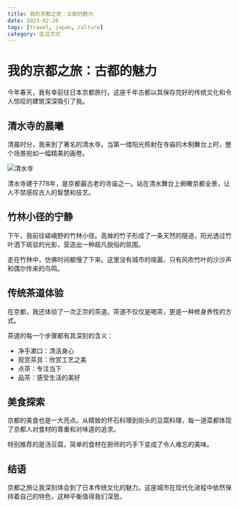 ```yaml
---
title: 我的京都之旅：古都的魅力
date: 2023-02-20
tags: [travel, japan, culture]
category: 生活方式
---
```


# 我的京都之旅：古都的魅力

今年春天，我有幸前往日本京都旅行。这座千年古都以其保存完好的传统文化和令人惊叹的建筑深深吸引了我。

## 清水寺的晨曦

清晨时分，我来到了著名的清水寺。当第一缕阳光照射在寺庙的木制舞台上时，整个场景宛如一幅精美的画卷。

![清水寺](https://example.com/kyoto-temple.jpg)

清水寺建于778年，是京都最古老的寺庙之一。站在清水舞台上俯瞰京都全景，让人不禁感叹古人的智慧和技艺。

## 竹林小径的宁静

下午，我前往嵯峨野的竹林小径。高耸的竹子形成了一条天然的隧道，阳光透过竹叶洒下斑驳的光影，营造出一种超凡脱俗的氛围。

走在竹林中，仿佛时间都慢了下来。这里没有城市的喧嚣，只有风吹竹叶的沙沙声和偶尔传来的鸟鸣。

## 传统茶道体验

在京都，我还体验了一次正宗的茶道。茶道不仅仅是喝茶，更是一种修身养性的方式。

茶道的每一个步骤都有其深刻的含义：
- 净手漱口：清洁身心
- 观赏茶具：欣赏工艺之美
- 点茶：专注当下
- 品茶：感受生活的美好

## 美食探索

京都的美食也是一大亮点。从精致的怀石料理到街头的豆腐料理，每一道菜都体现了京都人对食材的尊重和对味道的追求。

特别推荐的是汤豆腐，简单的食材在厨师的巧手下变成了令人难忘的美味。

## 结语

京都之旅让我深刻体会到了日本传统文化的魅力。这座城市在现代化进程中依然保持着自己的特色，这种平衡值得我们深思。